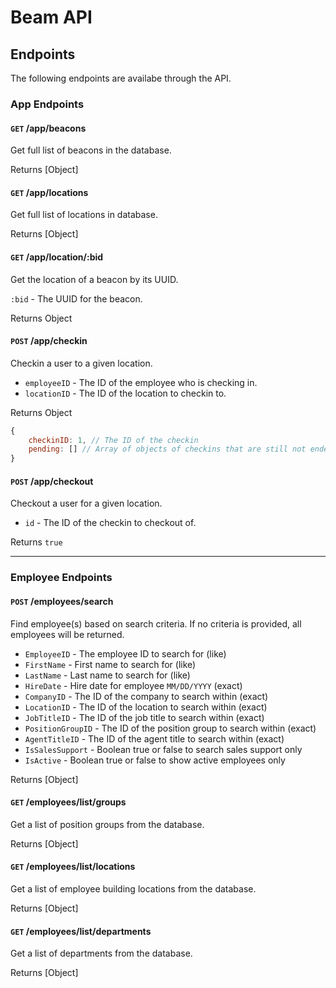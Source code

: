 # Beam API

## Endpoints
The following endpoints are availabe through the API.

### App Endpoints
#### `GET` /app/beacons
Get full list of beacons in the database.

Returns [Object]

#### `GET` /app/locations
Get full list of locations in database.

Returns [Object]

#### `GET` /app/location/:bid
Get the location of a beacon by its UUID.

`:bid` - The UUID for the beacon.

Returns Object

#### `POST` /app/checkin
Checkin a user to a given location.

* `employeeID` - The ID of the employee who is checking in.
* `locationID` - The ID of the location to checkin to.

Returns Object

```javascript
{
    checkinID: 1, // The ID of the checkin
    pending: [] // Array of objects of checkins that are still not ended for the given employee
}
```

#### `POST` /app/checkout
Checkout a user for a given location.

* `id` - The ID of the checkin to checkout of.

Returns `true`

---

### Employee Endpoints
#### `POST` /employees/search
Find employee(s) based on search criteria. If no criteria is provided, all employees will be returned.

* `EmployeeID` - The employee ID to search for (like)
* `FirstName` - First name to search for (like)
* `LastName` - Last name to search for (like)
* `HireDate` - Hire date for employee `MM/DD/YYYY` (exact)
* `CompanyID` - The ID of the company to search within (exact)
* `LocationID` - The ID of the location to search within (exact)
* `JobTitleID` - The ID of the job title to search within (exact)
* `PositionGroupID` - The ID of the position group to search within (exact)
* `AgentTitleID` - The ID of the agent title to search within (exact)
* `IsSalesSupport` - Boolean true or false to search sales support only
* `IsActive` - Boolean true or false to show active employees only

Returns [Object]

#### `GET` /employees/list/groups
Get a list of position groups from the database.

Returns [Object]

#### `GET` /employees/list/locations
Get a list of employee building locations from the database.

Returns [Object]

#### `GET` /employees/list/departments
Get a list of departments from the database.

Returns [Object]
